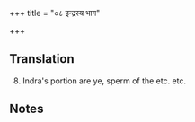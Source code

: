 +++
title = "०८ इन्द्रस्य भाग"

+++
## Translation
8. Indra's portion are ye, sperm of the etc. etc.

## Notes

